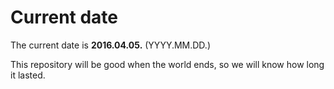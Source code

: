 # Current date

The current date is **2016.04.05.** (YYYY.MM.DD.)

This repository will be good when the world ends, so we will know how long it lasted.